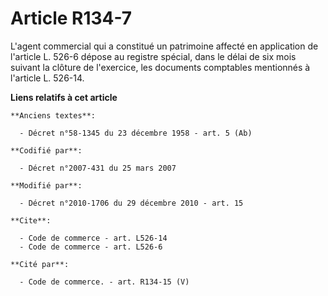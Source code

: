 # Article R134-7

L'agent commercial qui a constitué un patrimoine affecté en application de l'article L. 526-6 dépose au registre spécial,
dans le délai de six mois suivant la clôture de l'exercice, les documents comptables mentionnés à l'article L. 526-14.

**Liens relatifs à cet article**

	**Anciens textes**:

	  - Décret n°58-1345 du 23 décembre 1958 - art. 5 (Ab)

	**Codifié par**:

	  - Décret n°2007-431 du 25 mars 2007

	**Modifié par**:

	  - Décret n°2010-1706 du 29 décembre 2010 - art. 15

	**Cite**:

	  - Code de commerce - art. L526-14
	  - Code de commerce - art. L526-6

	**Cité par**:

	  - Code de commerce. - art. R134-15 (V)

